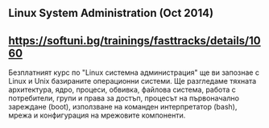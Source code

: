 Linux System Administration (Oct 2014)
---
https://softuni.bg/trainings/fasttracks/details/1060
---
Безплатният курс по "Linux системна администрация" ще ви запознае с Linux и Unix базираните операционни системи. Ще разгледамe тяхната архитектура, ядро, процеси, обвивка, файлова система, работа с потребители, групи и права за достъп, процесът на първоначално зареждане (boot), използване на команден интерпретатор (bash), мрежа и конфигурация на мрежовите компоненти.